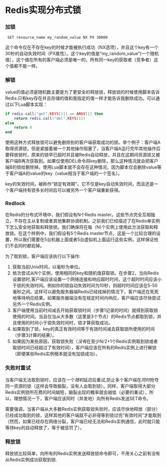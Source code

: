 # Redis实现分布式锁

### 加锁

```shell
 SET resource_name my_random_value NX PX 30000
```

这个命令仅在不存在key的时候才能被执行成功（NX选项），并且这个key有一个30秒的自动失效时间（PX属性）。这个key的值是“my_random_value”(一个随机值），这个值在所有的客户端必须是唯一的，所有同一key的获取者（竞争者）这个值都不能一样。

### 解锁

value的值必须是随机数主要是为了更安全的释放锁，释放锁的时候使用脚本告诉Redis:只有key存在并且存储的值和我指定的值一样才能告诉我删除成功。可以通过以下Lua脚本实现：

```lua
if redis.call("get",KEYS[1]) == ARGV[1] then
    return redis.call("del",KEYS[1])
else
    return 0
end
```

使用这种方式释放锁可以避免删除别的客户端获取成功的锁。举个例子：客户端A取得资源锁，但是紧接着被一个其他操作阻塞了，当客户端A运行完毕其他操作后要释放锁时，原来的锁早已超时并且被Redis自动释放，并且在这期间资源锁又被客户端B再次获取到。如果仅使用DEL命令将key删除，那么这种情况就会把客户端B的锁给删除掉。使用Lua脚本就不会存在这种情况，因为脚本仅会删除value等于客户端A的value的key（value相当于客户端的一个签名）。

key的失效时间，被称作“锁定有效期”。它不仅是key自动失效时间，而且还是一个客户端持有锁多长时间后可以被另外一个客户端重新获得。

### Redlock

在Redis的分布式环境中，我们假设有N个Redis master。这些节点完全互相独立，不存在主从复制或者其他集群协调机制。之前我们已经描述了在Redis单实例下怎么安全地获取和释放锁。我们确保将在每（N)个实例上使用此方法获取和释放锁。在这个样例中，我们假设有5个Redis master节点，这是一个比较合理的设置，所以我们需要在5台机器上面或者5台虚拟机上面运行这些实例，这样保证他们不会同时都宕掉。

为了取到锁，客户端应该执行以下操作:

1. 获取当前Unix时间，以毫秒为单位。
2. 依次尝试从N个实例，使用相同的key和随机值获取锁。在步骤2，当向Redis设置锁时,客户端应该设置一个网络连接和响应超时时间，这个超时时间应该小于锁的失效时间。例如你的锁自动失效时间为10秒，则超时时间应该在5-50毫秒之间。这样可以避免服务器端Redis已经挂掉的情况下，客户端还在死死地等待响应结果。如果服务器端没有在规定时间内响应，客户端应该尽快尝试另外一个Redis实例。
3. 客户端使用当前时间减去开始获取锁时间（步骤1记录的时间）就得到获取锁使用的时间。当且仅当从大多数（这里是3个节点）的Redis节点都取到锁，并且使用的时间小于锁失效时间时，锁才算获取成功。
4. 如果取到了锁，key的真正有效时间等于有效时间减去获取锁所使用的时间（步骤3计算的结果）。
5. 如果因为某些原因，获取锁失败（*没有*在至少N/2+1个Redis实例取到锁或者取锁时间已经超过了有效时间），客户端应该在所有的Redis实例上进行解锁（即便某些Redis实例根本就没有加锁成功）。

### 失败时重试

当客户端无法取到锁时，应该在一个*随机*延迟后重试,防止多个客户端在*同时*抢夺同一资源的锁（这样会导致脑裂，没有人会取到锁）。同样，客户端取得大部分Redis实例锁所花费的时间越短，脑裂出现的概率就会越低（必要的重试），所以，理想情况一下，客户端应该同时（并发地）向所有Redis发送SET命令。

需要强调，当客户端从大多数Redis实例获取锁失败时，应该尽快地释放（部分）已经成功取到的锁，这样其他的客户端就不必非得等到锁过完“有效时间”才能取到（然而，如果已经存在网络分裂，客户端已经无法和Redis实例通信，此时就只能等待key的自动释放了，等于被惩罚了）。

### 释放锁

释放锁比较简单，向所有的Redis实例发送释放锁命令即可，不用关心之前有没有从Redis实例成功获取到锁.